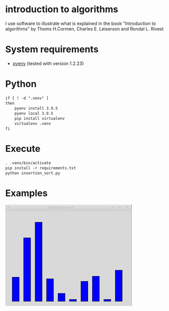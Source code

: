 introduction to algorithms
==========================

I use software to illustrate what is explained in the book "Introduction to algorithms" by Thoms H.Cormen, Charles E. Leiserson and Rondal L. Rivest

# System requirements

* [pyenv](https://github.com/pyenv/pyenv) (tested with version 1.2.23)

# Python

```
if [ ! -d ".venv" ]
then
    pyenv install 3.9.5
    pyenv local 3.9.5 
    pip install virtualenv
    virtualenv .venv
fi
```

# Execute

```
. .venv/bin/activate
pip install -r requirements.txt
python insertion_sort.py

```

# Examples

![Insertion Sort](insertion_sort.gif)